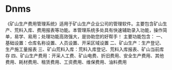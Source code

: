 # Dnms
 《矿山生产费用管理系统》适用于矿山生产企业公司的管理软件。主要包含矿山生产、荒料入库、费用报表等功能。本管理系统多处具有快速辅助录入功能，操作简单，易学、易用；处理功能高效强大，是协助您的好帮手！ 主要功能包含： 一、基础设置：仓库名称设置、人员设置、开采区域设置 二、矿山生产：生产登记、生产施工量报表 三、矿山荒料入库：荒料入库登记、荒料入库报表、矿山当前库存 四、矿山生产费用：开采人工费、矿山电费、折旧费用、安全生产费用、其他费用、耗材费用、租赁费用、工资费用、维保费用、油料费用
